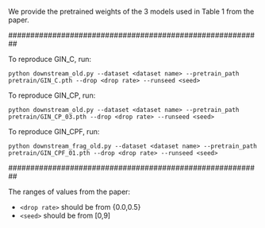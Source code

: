 We provide the pretrained weights of the 3 models used in Table 1 from the paper.

##########################################################

To reproduce GIN_C, run:
```
python downstream_old.py --dataset <dataset name> --pretrain_path pretrain/GIN_C.pth --drop <drop rate> --runseed <seed>
```

To reproduce GIN_CP, run:
```
python downstream_old.py --dataset <dataset name> --pretrain_path pretrain/GIN_CP_03.pth --drop <drop rate> --runseed <seed>
```

To reproduce GIN_CPF, run:
```
python downstream_frag_old.py --dataset <dataset name> --pretrain_path pretrain/GIN_CPF_01.pth --drop <drop rate> --runseed <seed>
```
##########################################################

The ranges of values from the paper:
* `<drop rate>` should be from {0.0,0.5}
* `<seed>` should be from [0,9]
 

